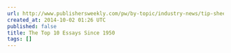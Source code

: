 ```yaml
---
url: http://www.publishersweekly.com/pw/by-topic/industry-news/tip-sheet/article/54337-the-top-10-essays-since-1950.html
created_at: 2014-10-02 01:26 UTC
published: false
title: The Top 10 Essays Since 1950
tags: []
---
```



